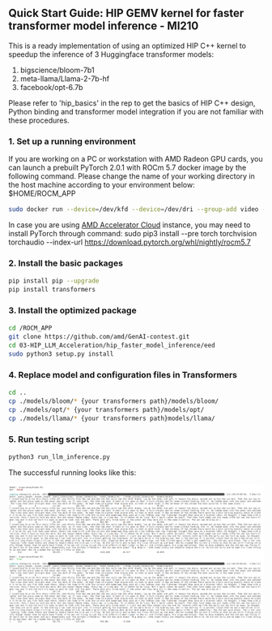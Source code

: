 ## Quick Start Guide: HIP GEMV kernel for faster transformer model inference - MI210

This is a ready implementation of using an optimized HIP C++ kernel to speedup the inference of 3 Huggingface transformer models: 

1. bigscience/bloom-7b1
2. meta-llama/Llama-2-7b-hf
3. facebook/opt-6.7b

Please refer to 'hip_basics' in the rep to get the basics of HIP C++ design, Python binding and transformer model integration if you are not familiar with these procedures.    				

### 1. Set up a running environment
If you are working on a PC or workstation with AMD Radeon GPU cards, you can launch a prebuilt PyTorch 2.0.1 with ROCm 5.7 docker image by the following command. Please change the name of your working directory in the host machine according to your environment below: $HOME/ROCM_APP

```bash
sudo docker run --device=/dev/kfd --device=/dev/dri --group-add video --cap-add=SYS_PTRACE --security-opt seccomp=unconfined --ipc=host -it -v $HOME/ROCM_APP:/ROCM_APP -d rocm/pytorch:rocm5.7_ubuntu22.04_py3.10_pytorch_2.0.1
```

In case you are using [AMD Accelerator Cloud](https://aac.amd.com/) instance, you may need to install PyTorch through command:
sudo pip3 install --pre torch torchvision torchaudio --index-url https://download.pytorch.org/whl/nightly/rocm5.7 

### 2. Install the basic packages

```bash
pip install pip --upgrade
pip install transformers
```

### 3. Install the optimized package

```bash
cd /ROCM_APP
git clone https://github.com/amd/GenAI-contest.git
cd 03-HIP_LLM_Acceleration/hip_faster_model_inference/eed
sudo python3 setup.py install
```

### 4. Replace model and configuration files in Transformers

```bash
cd ..
cp ./models/bloom/* {your transformers path}/models/bloom/
cp ./models/opt/* {your transformers path}/models/opt/
cp ./models/llama/* {your transformers path}models/llama/
```

### 5. Run testing script

```bash
python3 run_llm_inference.py
```

The successful running looks like this:

![image2](./img/image2.png)




